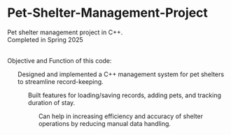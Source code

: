 # Pet-Shelter-Management-Project
Pet shelter management project in C++. <br>
Completed in Spring 2025 <br><br>

Objective and Function of this code: <br>
<ul>Designed and implemented a C++ management system for pet shelters to streamline record-keeping. <br>
<ul>Built features for loading/saving records, adding pets, and tracking duration of stay. <br>
<ul>Can help in increasing efficiency and accuracy of shelter operations by reducing manual data handling. <br>

